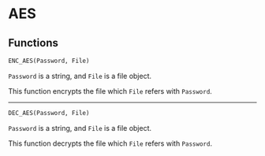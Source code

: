 # AES

## Functions

```python
ENC_AES(Password, File)
```
`Password` is a string, and `File` is a file object.

This function encrypts the file which `File` refers with `Password`.
___
```python
DEC_AES(Password, File)
```

`Password` is a string, and `File` is a file object.

This function decrypts the file which `File` refers with `Password`.
